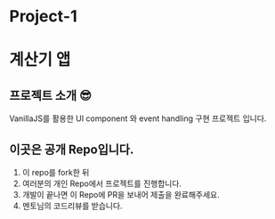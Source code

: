 # Project-1
# 계산기 앱
## 프로젝트 소개 😎
VanillaJS를 활용한 UI component 와 event handling 구현 프로젝트 입니다.

## 이곳은 공개 Repo입니다.
1. 이 repo를 fork한 뒤
2. 여러분의 개인 Repo에서 프로젝트를 진행합니다. 
3. 개발이 끝나면 이 Repo에 PR을 보내어 제출을 완료해주세요.
4. 멘토님의 코드리뷰를 받습니다.